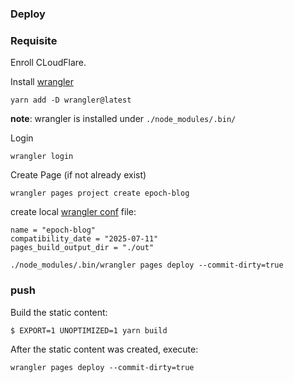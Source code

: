 ### Deploy

### Requisite

Enroll CLoudFlare.

Install [wrangler](https://developers.cloudflare.com/workers/wrangler/install-and-update/)
```shell
yarn add -D wrangler@latest
```
**note**: wrangler is installed under `./node_modules/.bin/`

Login
```shell
wrangler login
```

Create Page (if not already exist)
```shell
wrangler pages project create epoch-blog
```

create local [wrangler conf](https://developers.cloudflare.com/workers/wrangler/configuration/) file:
```shell
name = "epoch-blog"
compatibility_date = "2025-07-11"
pages_build_output_dir = "./out"
```

```shell
./node_modules/.bin/wrangler pages deploy --commit-dirty=true
```

### push

Build the static content:
```sh
$ EXPORT=1 UNOPTIMIZED=1 yarn build
```

After the static content was created, execute:
```shell
wrangler pages deploy --commit-dirty=true
```